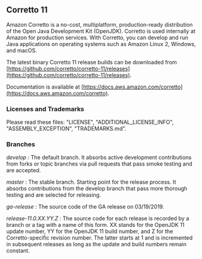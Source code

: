 ## Corretto 11

Amazon Corretto is a no-cost, multiplatform,
production-ready distribution of the Open Java Development Kit (OpenJDK).
Corretto is used internally at Amazon for production services.
With Corretto, you can develop and run Java applications 
on operating systems such as Amazon Linux 2, Windows, and macOS.

The latest binary Corretto 11 release builds can be downloaded from [https://github.com/corretto/corretto-11/releases](https://github.com/corretto/corretto-11/releases).

Documentation is available at [https://docs.aws.amazon.com/corretto](https://docs.aws.amazon.com/corretto).

### Licenses and Trademarks

Please read these files: "LICENSE", "ADDITIONAL_LICENSE_INFO", "ASSEMBLY_EXCEPTION", "TRADEMARKS.md".

### Branches

_develop_
: The default branch. It absorbs active development contributions from forks or topic branches via pull requests that pass smoke testing and are accepted.

_master_
: The stable branch. Starting point for the release process. It absorbs contributions from the develop branch that pass more thorough testing and are selected for releasing.

_ga-release_
: The source code of the GA release on 03/19/2019.

_release-11.0.XX.YY.Z_
: The source code for each release is recorded by a branch or a tag with a name of this form. XX stands for the OpenJDK 11 update number, YY for the OpenJDK 11 build number, and Z for the Corretto-specific revision number. The latter starts at 1 and is incremented in subsequent releases as long as the update and build numbers remain constant.
